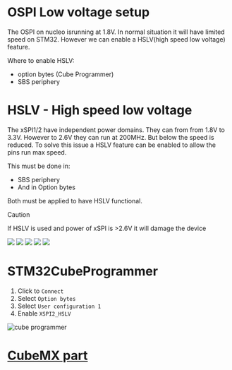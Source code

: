 # OSPI Low voltage setup

The OSPI on nucleo isrunning at 1.8V. In normal situation it will have limited speed on STM32.
However we can enable a HSLV(high speed low voltage) feature.

Where to enable HSLV:
- option bytes (Cube Programmer)
- SBS periphery

# HSLV - High speed low voltage

The xSPI1/2 have independent power domains. They can from from 1.8V to 3.3V. 
However to 2.6V they can run at 200MHz. But below the speed is reduced. 
To solve this issue a HSLV feature can be enabled to allow the pins run max speed. 

This must be done in:
- SBS periphery
- And in Option bytes

Both must be applied to have HSLV functional.


> [!CAUTION]
> If HSLV is used and power of xSPI is >2.6V it will damage the device


![](../theory/img/Slide29.svg)
![](../theory/img/Slide30.svg)
![](../theory/img/Slide31.svg)
![](../theory/img/Slide32.svg)
![](../theory/img/Slide33.svg)


# STM32CubeProgrammer

1. Click to `Connect`
2. Select `Option bytes`
3. Select `User configuration 1`
4. Enable `XSPI2_HSLV`

![cube programmer](./img/24_03_11_433.gif)

# [CubeMX part](3_extmem_mx.md)